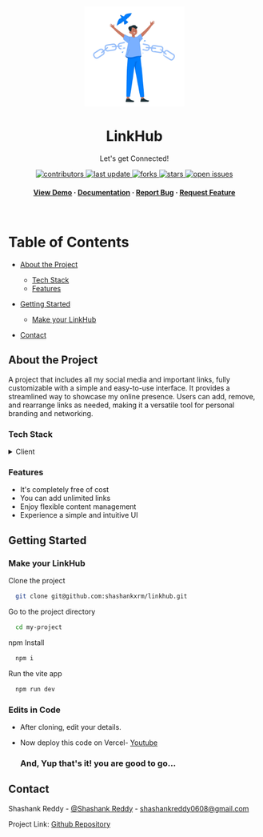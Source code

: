 
<div align="center">

  <img src="./public/linkhub.png" alt="logo" width="200" height="auto" />
  <h1>LinkHub</h1>
  <p>Let's get Connected!</p>
  

  
  
  
<!-- Badges -->
<p>
  <a href="">
    <img src="https://img.shields.io/github/contributors/shashankxrm/linkhub" alt="contributors" />
  </a>
  <a href="">
    <img src="https://img.shields.io/github/last-commit/shashankxrm/linkhub" alt="last update" />
  </a>
  <a href="">
    <img src="https://img.shields.io/github/forks/shashankxrm/linkhub" alt="forks" />
  </a>
  <a href="">
    <img src="https://img.shields.io/github/stars/shashankxrm/linkhub" alt="stars" />
  </a>
  <a href="">
    <img src="https://img.shields.io/github/issues/shashankxrm/linkhub" alt="open issues" />
  </a>
  
</p>
   
<h4>
    <a href="">View Demo</a>
  <span> · </span>
    <a href="https://github.com/shashankxrm/linkhub/blob/master/README.md">Documentation</a>
  <span> · </span>
    <a href="https://github.com/shashankxrm/linkhub/issues">Report Bug</a>
  <span> · </span>
    <a href="https://github.com/shashankxrm/linkhub/issues">Request Feature</a>
  </h4>
</div>

<br />

<!-- Table of Contents -->
# Table of Contents

- [About the Project](#about-the-project)
  * [Tech Stack](#tech-stack)
  * [Features](#features)
 
- [Getting Started](#getting-started)
  * [Make your LinkHub](#make-your-linkhub)

- [Contact](#contact)


  

<!-- About the Project -->
## About the Project
A project that includes all my social media and important links, fully customizable with a simple and easy-to-use interface. It provides a streamlined way to showcase my online presence. Users can add, remove, and rearrange links as needed, making it a versatile tool for personal branding and networking.


<!-- TechStack -->
### Tech Stack

<details>
  <summary>Client</summary>
  <ul>
    <li><a href="https://www.javascript.com/">Javascript</a></li>
    <li><a href="https://reactjs.org/">React.js</a></li>
    <li><a href="https://tailwindcss.com/">TailwindCSS</a></li>
  </ul>
</details>


<!-- Features -->
### Features

- It's completely free of cost
- You can add unlimited links
- Enjoy flexible content management
- Experience a simple and intuitive UI


<!-- Getting Started -->
## Getting Started

<!-- Run Locally -->
### Make your LinkHub

Clone the project

```bash
  git clone git@github.com:shashankxrm/linkhub.git
```

Go to the project directory

```bash
  cd my-project
```

npm Install

```bash
  npm i
```

Run the vite app

```bash
  npm run dev
```


<!-- Deployment -->
### Edits in Code 

- After cloning, edit your details.
- Now deploy this code on Vercel- [Youtube](https://www.youtube.com/watch?v=sYL9N5QBcrU)

  ### And, Yup that's it! you are good to go...
<!-- Contact -->
## Contact

Shashank Reddy - [@Shashank Reddy](https://shashankxrm.vercel.app/) - shashankreddy0608@gmail.com

Project Link: [Github Repository](https://github.com/shashankxrm/linkhub)


